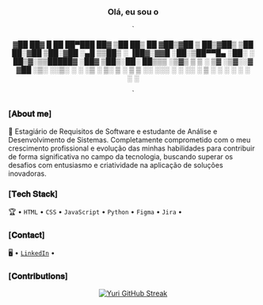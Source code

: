 <div align="center">
<h3>Olá, eu sou o</h3>
`

▓██   ██▓ █    ██  ██▀███   ██▓
 ▒██  ██▒ ██  ▓██▒▓██ ▒ ██▒▓██▒
  ▒██ ██░▓██  ▒██░▓██ ░▄█ ▒▒██▒
  ░ ▐██▓░▓▓█  ░██░▒██▀▀█▄  ░██░
  ░ ██▒▓░▒▒█████▓ ░██▓ ▒██▒░██░
   ██▒▒▒ ░▒▓▒ ▒ ▒ ░ ▒▓ ░▒▓░░▓  
 ▓██ ░▒░ ░░▒░ ░ ░   ░▒ ░ ▒░ ▒ ░
 ▒ ▒ ░░   ░░░ ░ ░   ░░   ░  ▒ ░
 ░ ░        ░        ░      ░  
 ░ ░                           

`
</div>

### [𝐀𝐛𝐨𝐮𝐭 𝐦𝐞]

🚀 Estagiário de Requisitos de Software e estudante de Análise e Desenvolvimento de Sistemas. Completamente comprometido com o meu crescimento profissional e evolução das minhas habilidades para contribuir de forma significativa no campo da tecnologia, buscando superar os desafios com entusiasmo e criatividade na aplicação de soluções inovadoras.

### [𝐓𝐞𝐜𝐡 𝐒𝐭𝐚𝐜𝐤]

🏆 • `HTML` • `CSS` • `JavaScript` • `Python` • `Figma` • `Jira` • 

### [𝐂𝐨𝐧𝐭𝐚𝐜𝐭]

🖥️ • [`LinkedIn`](https://www.linkedin.com/in/yurialvs/) •

### [𝐂𝐨𝐧𝐭𝐫𝐢𝐛𝐮𝐭𝐢𝐨𝐧𝐬]

<div align="center">

[![Yuri GitHub Streak](https://streak-stats.demolab.com?user=yurialvs&theme=transparent&locale=pt_BR&card_width=500)](https://git.io/streak-stats)
</div>
